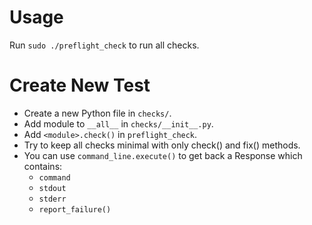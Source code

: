 # Usage

Run `sudo ./preflight_check` to run all checks.

# Create New Test

* Create a new Python file in `checks/`.
* Add module to `__all__` in `checks/__init__.py`.
* Add `<module>.check()` in `preflight_check`.
* Try to keep all checks minimal with only check() and fix() methods.
* You can use `command_line.execute()` to get back a Response which contains:
    * `command`
    * `stdout`
    * `stderr`
    * `report_failure()`
